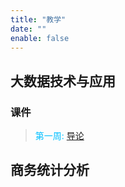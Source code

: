 ```yaml
---
title: "教学"
date: ""
enable: false
---
```


## 大数据技术与应用

### 课件
> <a style="color:#00BFFF;">第一周: </a><a href="https://www.jianguoyun.com/p/DQfEQToQlLvvDBjaxdQFIAA">导论</a>




## 商务统计分析

